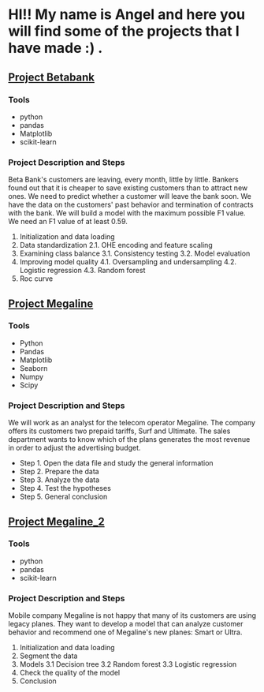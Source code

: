 # HI!! My name is Angel and here you will find some of the projects that I have made :) .

## [Project Betabank](https://github.com/adof96/Proyecto_Betabank)
### Tools
- python
- pandas
- Matplotlib 
- scikit-learn
### Project Description and Steps
Beta Bank's customers are leaving, every month, little by little. Bankers found out that it is cheaper to save existing customers than to attract new ones.
We need to predict whether a customer will leave the bank soon. We have the data on the customers' past behavior and termination of contracts with the bank.
We will build a model with the maximum possible F1 value. We need an F1 value of at least 0.59.
1. Initialization and data loading
2. Data standardization 2.1. OHE encoding and feature scaling
3. Examining class balance 3.1. Consistency testing 3.2. Model evaluation
4. Improving model quality 4.1. Oversampling and undersampling 4.2. Logistic regression 4.3. Random forest
5. Roc curve

## [Project Megaline](https://github.com/adof96/Proyecto-4)
### Tools
- Python
- Pandas 
- Matplotlib 
- Seaborn
- Numpy
- Scipy
### Project Description and Steps
We will work as an analyst for the telecom operator Megaline. The company offers its customers two prepaid tariffs, Surf and Ultimate. The sales department wants to know which of the plans generates the most revenue in order to adjust the advertising budget.
- Step 1. Open the data file and study the general information
- Step 2. Prepare the data
- Step 3. Analyze the data
- Step 4. Test the hypotheses
- Step 5. General conclusion

## [Project Megaline_2](https://github.com/adof96/Megaline_2)
### Tools
- python
- pandas
- scikit-learn
### Project Description and Steps
Mobile company Megaline is not happy that many of its customers are using legacy planes. They want to develop a model that can analyze customer behavior and recommend one of Megaline's new planes: Smart or Ultra.
1. Initialization and data loading
2. Segment the data
3. Models
3.1 Decision tree
3.2 Random forest
3.3 Logistic regression
4. Check the quality of the model
5. Conclusion


